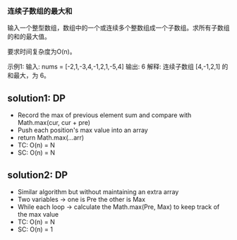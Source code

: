 ### 连续子数组的最大和
输入一个整型数组，数组中的一个或连续多个整数组成一个子数组。求所有子数组的和的最大值。

要求时间复杂度为O(n)。

示例1:
输入: nums = [-2,1,-3,4,-1,2,1,-5,4]
输出: 6
解释: 连续子数组 [4,-1,2,1] 的和最大，为 6。

## solution1: DP
- Record the max of previous element sum and compare with Math.max(cur, cur + pre)
- Push each position's max value into an array
- return Math.max(...arr)
- TC: O(n) = N
- SC: O(n) = N

## solution2: DP
- Similar algorithm but without maintaining an extra array
- Two variables -> one is Pre the other is Max
- While each loop -> calculate the Math.max(Pre, Max) to keep track of the max value
- TC: O(n) = N
- SC: O(n) = 1